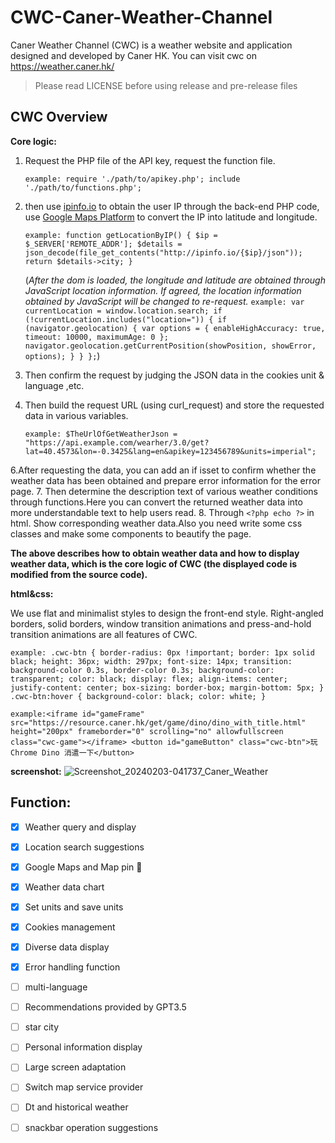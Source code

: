 # CWC-Caner-Weather-Channel

Caner Weather Channel (CWC) is a weather website and application designed and developed by Caner HK. You can visit cwc on https://weather.caner.hk/

>Please read LICENSE before using release and pre-release files

## CWC Overview
__Core logic:__

1. Request the PHP file of the API key, request the function file.

   `example: require './path/to/apikey.php';
    include './path/to/functions.php';`
2. then use [ipinfo.io](https://ipinfo.io/) to obtain the user IP through the back-end PHP code, use [Google Maps Platform](https://mapsplatform.google.com/) to convert the IP into latitude and longitude.
  
   `example:
   function getLocationByIP() {
        $ip = $_SERVER['REMOTE_ADDR'];
        $details = json_decode(file_get_contents("http://ipinfo.io/{$ip}/json"));
        return $details->city;
    }`
 
   (_After the dom is loaded, the longitude and latitude are obtained through JavaScript location information. If agreed, the location information obtained by JavaScript will be changed to re-request._
        `example: var currentLocation = window.location.search;
        if (!currentLocation.includes("location=")) {
            if (navigator.geolocation) {
                var options = {
                    enableHighAccuracy: true,
                    timeout: 10000,
                    maximumAge: 0
                };
                navigator.geolocation.getCurrentPosition(showPosition, showError, options);
            }
        }
    };`)
 
3. Then confirm the request by judging the JSON data in the cookies  unit & language ,etc.
4. Then build the request URL (using curl_request) and store the requested data in various variables.

   `example: $TheUrlOfGetWeatherJson = "https://api.example.com/wearher/3.0/get?lat=40.4573&lon=-0.3425&lang=en&apikey=123456789&units=imperial";`

6.After requesting the data, you can add an if isset to confirm whether the weather data has been obtained and prepare error information for the error page.
7. Then determine the description text of various weather conditions through functions.Here you can convert the returned weather data into more understandable text to help users read.
8. Through `<?php echo ?>` in html.  Show corresponding weather data.Also you need write some css classes and make some components to beautify the page.

__The above describes how to obtain weather data and how to display weather data, which is the core logic of CWC (the displayed code is modified from the source code).__

__html&css:__

We use flat and minimalist styles to design the front-end style. Right-angled borders, solid borders, window transition animations and press-and-hold transition animations are all features of CWC.

`example: .cwc-btn {
      border-radius: 0px !important;
      border: 1px solid black;
      height: 36px;
      width: 297px;
      font-size: 14px;
      transition: background-color 0.3s, border-color 0.3s;
      background-color: transparent;
      color: black;
      display: flex;
      align-items: center;
      justify-content: center;
      box-sizing: border-box;
      margin-bottom: 5px;
    }
    .cwc-btn:hover {
      background-color: black;
      color: white;
    }`
    
`example:<iframe id="gameFrame" src="https://resource.caner.hk/get/game/dino/dino_with_title.html" height="200px" frameborder="0" scrolling="no" allowfullscreen class="cwc-game"></iframe>
        <button id="gameButton" class="cwc-btn">玩 Chrome Dino 消遣一下</button>`

__screenshot:__
![Screenshot_20240203-041737_Caner_Weather](https://github.com/iMallpa/CWC-Caner-Weather-Channel/assets/104821296/bea0e167-b817-49bb-8bec-9bc9726cbb32)


## Function:
- [x] Weather query and display
- [x] Location search suggestions
- [x] Google Maps and Map pin 📍
- [x] Weather data chart
- [x] Set units and save units
- [x] Cookies management
- [x] Diverse data display
- [x] Error handling function
- [ ] multi-language
- [ ] Recommendations provided by GPT3.5
- [ ] star city
- [ ] Personal information display
- [ ] Large screen adaptation
- [ ] Switch map service provider
- [ ] Dt and historical weather
- [ ] snackbar operation suggestions





